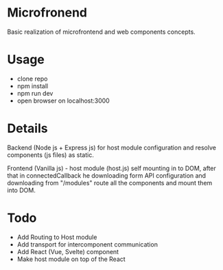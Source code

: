 # Microfronend

Basic realization of microfrontend and web components concepts.

# Usage

    
- clone repo
- npm install
- npm run dev
- open browser on localhost:3000
    

# Details

Backend (Node js + Express js) for host module configuration and resolve components (js files) as static.

Frontend (Vanilla js) - host module (host.js) self mounting in to DOM, after that in connectedCallback he downloading form API configuration and downloading from "/modules" route all the components and mount them into DOM.

# Todo

- Add Routing to Host module
- Add transport for intercomponent communication
- Add React (Vue, Svelte) component
- Make host module on top of the React
